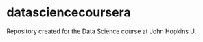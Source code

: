 datasciencecoursera
===================

Repository created for the Data Science course at John Hopkins U.

